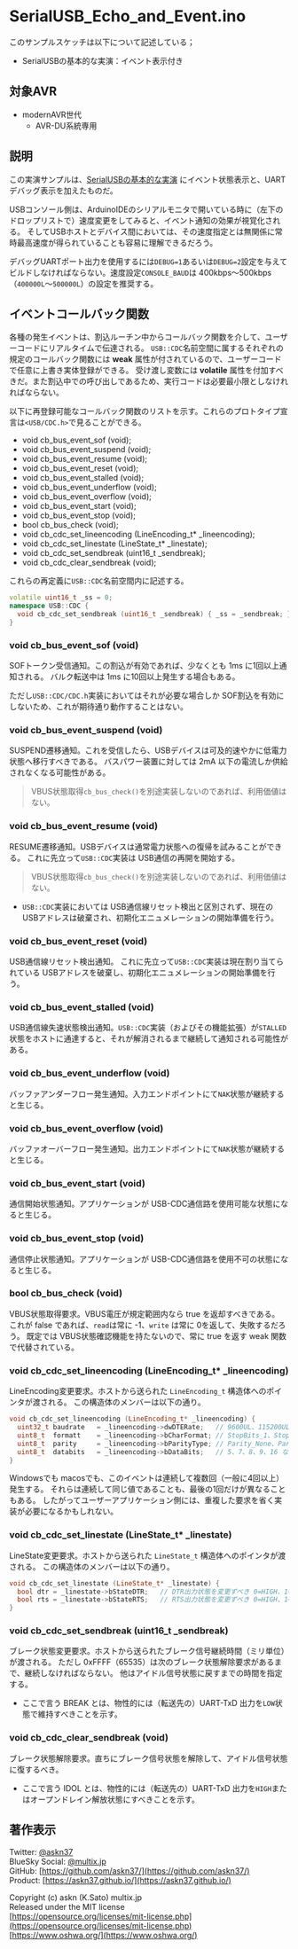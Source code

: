 # SerialUSB_Echo_and_Event.ino

このサンプルスケッチは以下について記述している；

- SerialUSBの基本的な実演：イベント表示付き

## 対象AVR

- modernAVR世代
  - AVR-DU系統専用

## 説明

この実演サンプルは、[SerialUSBの基本的な実演](../SerialUSB_Echo/README.md) にイベント状態表示と、UARTデバッグ表示を加えたものだ。

USBコンソール側は、ArduinoIDEのシリアルモニタで開いている時に（左下のドロップリストで）速度変更をしてみると、イベント通知の効果が視覚化される。
そしてUSBホストとデバイス間においては、その速度指定とは無関係に常時最高速度が得られていることも容易に理解できるだろう。

デバッグUARTポート出力を使用するには`DEBUG=1`あるいは`DEBUG=2`設定を与えてビルドしなければならない。速度設定`CONSOLE_BAUD`は 400kbps〜500kbps（`400000L`〜`500000L`）の設定を推奨する。

## イベントコールバック関数

各種の発生イベントは、割込ルーチン中からコールバック関数を介して、ユーザーコードにリアルタイムで伝達される。
`USB::CDC`名前空間に属するそれぞれの規定のコールバック関数には __weak__ 属性が付されているので、ユーザーコードで任意に上書き実体登録ができる。
受け渡し変数には __volatile__ 属性を付加すべきだ。また割込中での呼び出しであるため、実行コードは必要最小限としなけれればならない。

以下に再登録可能なコールバック関数のリストを示す。これらのプロトタイプ宣言は`<USB/CDC.h>`で見ることができる。

- void cb_bus_event_sof (void);
- void cb_bus_event_suspend (void);
- void cb_bus_event_resume (void);
- void cb_bus_event_reset (void);
- void cb_bus_event_stalled (void);
- void cb_bus_event_underflow (void);
- void cb_bus_event_overflow (void);
- void cb_bus_event_start (void);
- void cb_bus_event_stop (void);
- bool cb_bus_check (void);
- void cb_cdc_set_lineencoding (LineEncoding_t* _lineencoding);
- void cb_cdc_set_linestate (LineState_t* _linestate);
- void cb_cdc_set_sendbreak (uint16_t _sendbreak);
- void cb_cdc_clear_sendbreak (void);

これらの再定義に`USB::CDC`名前空間内に記述する。

```cpp
volatile uint16_t _ss = 0;
namespace USB::CDC {
  void cb_cdc_set_sendbreak (uint16_t _sendbreak) { _ss = _sendbreak; }
}
```

### void cb_bus_event_sof (void)

SOFトークン受信通知。この割込が有効であれば、少なくとも 1ms に1回以上通知される。
バルク転送中は 1ms に10回以上発生する場合もある。

ただし`USB::CDC/CDC.h`実装においてはそれが必要な場合しか SOF割込を有効にしないため、これが期待通り動作することはない。

### void cb_bus_event_suspend (void)

SUSPEND遷移通知。これを受信したら、USBデバイスは可及的速やかに低電力状態へ移行すべきである。
バスパワー装置に対しては 2mA 以下の電流しか供給されなくなる可能性がある。

> VBUS状態取得`cb_bus_check()`を別途実装しないのであれば、利用価値はない。

### void cb_bus_event_resume (void)

RESUME遷移通知。USBデバイスは通常電力状態への復帰を試みることができる。
これに先立って`USB::CDC`実装は USB通信の再開を開始する。

> VBUS状態取得`cb_bus_check()`を別途実装しないのであれば、利用価値はない。

- `USB::CDC`実装においては USB通信線リセット検出と区別されず、現在の USBアドレスは破棄され、初期化エニュメレーションの開始準備を行う。

### void cb_bus_event_reset (void)

USB通信線リセット検出通知。
これに先立って`USB::CDC`実装は現在割り当てられている USBアドレスを破棄し、初期化エニュメレーションの開始準備を行う。

### void cb_bus_event_stalled (void)

USB通信線失速状態検出通知。`USB::CDC`実装（およびその機能拡張）が`STALLED`状態をホストに通達すると、それが解消されるまで継続して通知される可能性がある。

### void cb_bus_event_underflow (void)

バッファアンダーフロー発生通知。入力エンドポイントにて`NAK`状態が継続すると生じる。

### void cb_bus_event_overflow (void)

バッファオーバーフロー発生通知。出力エンドポイントにて`NAK`状態が継続すると生じる。

### void cb_bus_event_start (void)

通信開始状態通知。アプリケーションが USB-CDC通信路を使用可能な状態になると生じる。

### void cb_bus_event_stop (void)

通信停止状態通知。アプリケーションが USB-CDC通信路を使用不可の状態になると生じる。

### bool cb_bus_check (void)

VBUS状態取得要求。VBUS電圧が規定範囲内なら true を返却すべきである。
これが false であれば、`read`は常に -1、`write` は常に 0を返して、失敗するだろう。
既定では VBUS状態確認機能を持たないので、常に true を返す weak 関数で代替されている。

### void cb_cdc_set_lineencoding (LineEncoding_t* _lineencoding)

LineEncoding変更要求。ホストから送られた `LineEncoding_t` 構造体へのポインタが渡される。
この構造体のメンバーは以下の通り。

```cpp
void cb_cdc_set_lineencoding (LineEncoding_t* _lineencoding) {
  uint32_t baudrate   = _lineencoding->dwDTERate;   // 9600UL、115200UL など
  uint8_t  formatt    = _lineencoding->bCharFormat; // StopBits_1、StopBits_2
  uint8_t  parity     = _lineencoding->bParityType; // Parity_None、Parity_Even など
  uint8_t  databits   = _lineencoding->bDataBits;   // 5、7、8、9、16 など
}
```

Windowsでも macosでも、このイベントは連続して複数回（一般に4回以上）発生する。
それらは連続して同じ値であることも、最後の1回だけが異なることもある。
したがってユーザーアプリケーション側には、重複した要求を省く実装が必要になるかもしれない。

### void cb_cdc_set_linestate (LineState_t* _linestate)

LineState変更要求。ホストから送られた `LineState_t` 構造体へのポインタが渡される。
この構造体のメンバーは以下の通り。

```cpp
void cb_cdc_set_linestate (LineState_t* _linestate) {
  bool dtr = _linestate->bStateDTR;   // DTR出力状態を変更ずべき 0=HIGH、1=LOW
  bool rts = _linestate->bStateRTS;   // RTS出力状態を変更ずべき 0=HIGH、1=LOW
}
```

### void cb_cdc_set_sendbreak (uint16_t _sendbreak)

ブレーク状態変更要求。ホストから送られたブレーク信号継続時間（ミリ単位）が渡される。
ただし 0xFFFF（65535）は次のブレーク状態解除要求があるまで、継続しなければならない。
他はアイドル信号状態に戻すまでの時間を指定する。

- ここで言う BREAK とは、物性的には（転送先の）UART-TxD 出力を`LOW`状態で維持すべきことを示す。

### void cb_cdc_clear_sendbreak (void)

ブレーク状態解除要求。直ちにブレーク信号状態を解除して、アイドル信号状態に復するべき。

- ここで言う IDOL とは、物性的には（転送先の）UART-TxD 出力を`HIGH`またはオープンドレイン解放状態にすべきことを示す。

## 著作表示

Twitter: [@askn37](https://twitter.com/askn37) \
BlueSky Social: [@multix.jp](https://bsky.app/profile/multix.jp) \
GitHub: [https://github.com/askn37/](https://github.com/askn37/) \
Product: [https://askn37.github.io/](https://askn37.github.io/)

Copyright (c) askn (K.Sato) multix.jp \
Released under the MIT license \
[https://opensource.org/licenses/mit-license.php](https://opensource.org/licenses/mit-license.php) \
[https://www.oshwa.org/](https://www.oshwa.org/)
